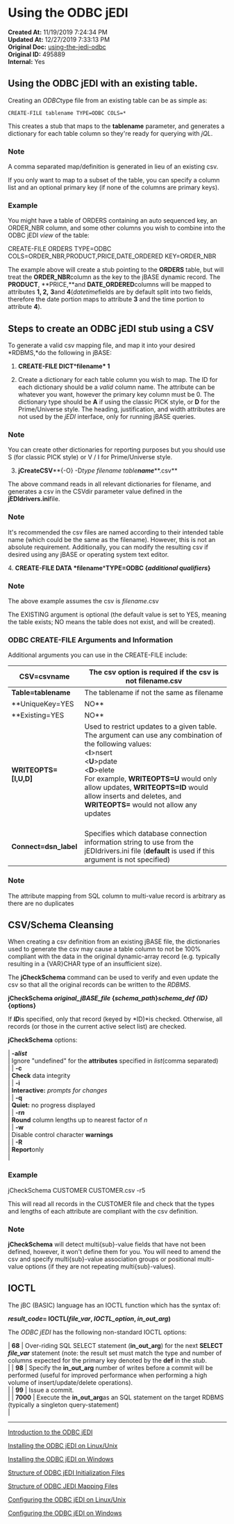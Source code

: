 # Using the ODBC jEDI 

**Created At:** 11/19/2019 7:24:34 PM  
**Updated At:** 12/27/2019 7:33:13 PM  
**Original Doc:** [using-the-jedi-odbc](https://docs.jbase.com/using-the-jedi-odbc)  
**Original ID:** 495889  
**Internal:** Yes  


## Using the ODBC jEDI with an existing table.

Creating an *ODBC*type file from an existing table can be as simple as:

```
CREATE-FILE tablename TYPE=ODBC COLS=*
```

This creates a stub that maps to the **tablename** parameter, and generates a dictionary for each table column so they're ready for querying with *jQL*.

### Note

A comma separated map/definition is generated in lieu of an existing csv.

If you only want to map to a subset of the table, you can specify a column list and an optional primary key (if none of the columns are primary keys).

### Example

You might have a table of ORDERS containing an auto sequenced key, an ORDER\_NBR column, and some other columns you wish to combine into the ODBC jEDI *view* of the table:

CREATE-FILE ORDERS TYPE=ODBC COLS=ORDER\_NBR,PRODUCT,PRICE,DATE\_ORDERED KEY=ORDER\_NBR

The example above will create a stub pointing to the **ORDERS** table, but will treat the **ORDER\_NBR**column as the key to the jBASE dynamic record. The **PRODUCT**, **PRICE,**and **DATE\_ORDERED**columns will be mapped to attributes **1, 2,** **3**and **4**(*datetime*fields are by default split into two fields, therefore the date portion maps to attribute **3** and the time portion to attribute **4**).

## Steps to create an ODBC jEDI stub using a CSV 

To generate a valid csv mapping file, and map it into your desired *RDBMS,*do the following in jBASE:

1. **CREATE-FILE DICT*****filename* 1**

2. Create a dictionary for each table column you wish to map. The ID for each dictionary should be a *valid* column name. The attribute can be whatever you want, however the primary key column must be 0. The dictionary type should be **A** if using the classic PICK style, or **D** for the Prime/Universe style. The heading, justification, and width attributes are not used by the *jEDI* interface, only for running jBASE queries.

### Note

You can create other dictionaries for reporting purposes but you should use S (for classic PICK style) or V / I for Prime/Universe style.

3. **jCreateCSV****{-O} -D*type* *filename* *table**name*****.csv**

The above command reads in all relevant dictionaries for filename, and generates a csv in the CSVdir parameter value defined in the **jEDIdrivers.ini**file.

### Note

It's recommended the csv files are named according to their intended table name (which could be the same as the filename). However, this is not an absolute requirement. Additionally, you can modify the resulting csv if desired using any jBASE or operating system text editor.

4. **CREATE-FILE DATA *filename*****TYPE=ODBC {*additional qualifiers*}**

### Note

The above example assumes the csv is *filename*.csv

The EXISTING argument is optional (the default value is set to YES, meaning the table exists; NO means the table does not exist, and will be created).

### ODBC CREATE-FILE Arguments and Information

Additional arguments you can use in the CREATE-FILE include:


| **CSV=csvname** | The csv option is required if the csv is not filename.csv |
| --- | --- |
| **Table=tablename** | The tablename if not the same as filename |
| **UniqueKey=YES|NO** | Defaults to YES. NO is used if the key column (i.e. attribute 0) is not a unique value per record/row |
| **Existing=YES|NO** | Specifies whether the table already exists, or should be created |
| **WRITEOPTS=[I,U,D]** | Used to restrict updates to a given table. The argument can use any combination of the following values:<br>&lt;**I**&gt;nsert<br>&lt;**U**&gt;pdate<br>&lt;**D**&gt;elete<br>For example, **WRITEOPTS=U** would only allow updates, **WRITEOPTS=ID** would allow inserts and deletes, and **WRITEOPTS=** would not allow any updates<br><br> |
| **Connect=dsn\_label** | Specifies which database connection information string to use from the jEDIdrivers.ini file (**default** is used if this argument is not specified) |

### Note

The attribute mapping from SQL column to multi-value record is arbitrary as there are no duplicates

## CSV/Schema Cleansing

When creating a csv definition from an existing jBASE file, the dictionaries used to generate the csv may cause a table column to not be 100% compliant with the data in the original dynamic-array record (e.g. typically resulting in a {VAR}CHAR type of an insufficient size).

The **jCheckSchema** command can be used to verify and even update the csv so that all the original records can be written to the *RDBMS*.

**jCheckSchema *original\_jBASE\_file* {*schema\_path*}*schema\_def* *{ID}* {options}**

If ***ID***is specified, only that record (keyed by *ID)*is checked. Otherwise, all records (or those in the current active select list) are checked.

**jCheckSchema** options:


| **-a*****list***<br> | Ignore "undefined" for the **attributes** specified in *list*(comma separated)<br> |
| **-c**<br> | **Check** data integrity<br> |
| **-i**<br> | **Interactive:** *prompts for changes*<br> |
| **-q**<br> | **Quiet:** no progress displayed<br> |
| **-r*****n***<br> | **Round** column lengths up to nearest factor of *n*<br> |
| **-w**<br> | Disable control character **warnings**<br> |
| **-R**<br> | **Report**only<br> |


### Example

jCheckSchema CUSTOMER CUSTOMER.csv -r5

This will read all records in the CUSTOMER file and check that the types and lengths of each attribute are compliant with the csv definition.

### Note

**jCheckSchema** will detect multi{sub}-value fields that have not been defined, however, it won't define them for you. You will need to amend the csv and specify multi{sub}-value association groups or positional multi-value options (if they are not repeating multi{sub}-values).

## IOCTL

The jBC (BASIC) language has an IOCTL function which has the syntax of:

***result\_code*= IOCTL(*file\_var*, *IOCTL\_option*, *in\_out\_arg*)**

The *ODBC jEDI* has the following non-standard IOCTL options:


| **68** | Over-riding SQL SELECT statement (**in\_out\_arg**) for the next **SELECT *file\_var*** statement (note: the result set must match the type and number of columns expected for the primary key denoted by the **def** in the *stub*.<br> |
| **98** | Specify the **in\_out\_arg** number of writes before a commit will be performed (useful for improved performance when performing a high volume of insert/update/delete operations).<br> |
| **99** | Issue a commit.<br> |
| **7000** | Execute the **in\_out\_arg**as an SQL statement on the target RDBMS (typically a singleton query-statement)<br> |


----------------------------------------------------------------------------------------------------------------------------

[Introduction to the ODBC jEDI](./../introduction-to-the-odbc-jedi)

[Installing the ODBC jEDI on Linux/Unix](./../installing-the-odbc-jedi-on-linux&unix)

[Installing the ODBC jEDI on Windows](./../installing-the-odbc-jedi-on-windows)

[Structure of ODBC jEDI Initialization Files](./../structure-of-odbc-jedi-initialization-files)

[Structure of ODBC JEDI Mapping Files](./../structure-of-odbc-jedi-mapping-files)

[Configuring the ODBC jEDI on Linux/Unix](./../configuring-the-odbc-jedi-on-linux&unix)

[Configuring the ODBC jEDI on Windows](./../configuring-the-odbc-jedi-on-windows)
